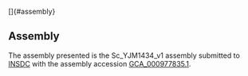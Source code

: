 []{#assembly}

Assembly
--------

The assembly presented is the Sc\_YJM1434\_v1 assembly submitted to
[INSDC](http://www.insdc.org) with the assembly accession
[GCA\_000977835.1](http://www.ebi.ac.uk/ena/data/view/GCA_000977835.1).
